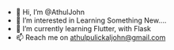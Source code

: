 - 👋 Hi, I’m @AthulJohn
- 👀 I’m interested in Learning Something New.... 
- 🌱 I’m currently learning Flutter, with Flask
- 📫 Reach me on athulpulickaljohn@gmail.com

<!---
AthulJohn/AthulJohn is a ✨ special ✨ repository because its `README.md` (this file) appears on your GitHub profile.
You can click the Preview link to take a look at your changes.
--->
